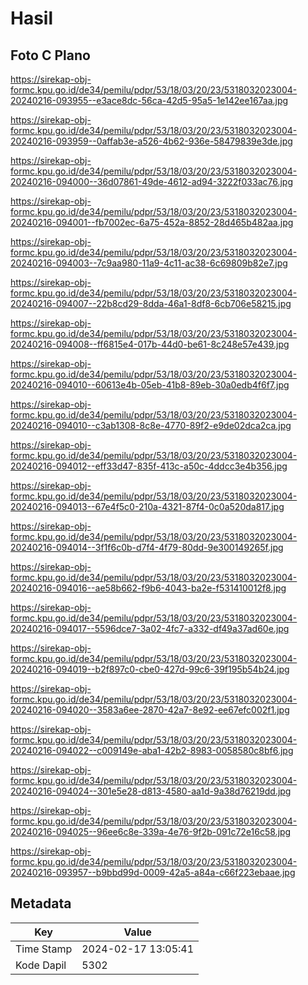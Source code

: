 # Hasil

## Foto C Plano

https://sirekap-obj-formc.kpu.go.id/de34/pemilu/pdpr/53/18/03/20/23/5318032023004-20240216-093955--e3ace8dc-56ca-42d5-95a5-1e142ee167aa.jpg

https://sirekap-obj-formc.kpu.go.id/de34/pemilu/pdpr/53/18/03/20/23/5318032023004-20240216-093959--0affab3e-a526-4b62-936e-58479839e3de.jpg

https://sirekap-obj-formc.kpu.go.id/de34/pemilu/pdpr/53/18/03/20/23/5318032023004-20240216-094000--36d07861-49de-4612-ad94-3222f033ac76.jpg

https://sirekap-obj-formc.kpu.go.id/de34/pemilu/pdpr/53/18/03/20/23/5318032023004-20240216-094001--fb7002ec-6a75-452a-8852-28d465b482aa.jpg

https://sirekap-obj-formc.kpu.go.id/de34/pemilu/pdpr/53/18/03/20/23/5318032023004-20240216-094003--7c9aa980-11a9-4c11-ac38-6c69809b82e7.jpg

https://sirekap-obj-formc.kpu.go.id/de34/pemilu/pdpr/53/18/03/20/23/5318032023004-20240216-094007--22b8cd29-8dda-46a1-8df8-6cb706e58215.jpg

https://sirekap-obj-formc.kpu.go.id/de34/pemilu/pdpr/53/18/03/20/23/5318032023004-20240216-094008--ff6815e4-017b-44d0-be61-8c248e57e439.jpg

https://sirekap-obj-formc.kpu.go.id/de34/pemilu/pdpr/53/18/03/20/23/5318032023004-20240216-094010--60613e4b-05eb-41b8-89eb-30a0edb4f6f7.jpg

https://sirekap-obj-formc.kpu.go.id/de34/pemilu/pdpr/53/18/03/20/23/5318032023004-20240216-094010--c3ab1308-8c8e-4770-89f2-e9de02dca2ca.jpg

https://sirekap-obj-formc.kpu.go.id/de34/pemilu/pdpr/53/18/03/20/23/5318032023004-20240216-094012--eff33d47-835f-413c-a50c-4ddcc3e4b356.jpg

https://sirekap-obj-formc.kpu.go.id/de34/pemilu/pdpr/53/18/03/20/23/5318032023004-20240216-094013--67e4f5c0-210a-4321-87f4-0c0a520da817.jpg

https://sirekap-obj-formc.kpu.go.id/de34/pemilu/pdpr/53/18/03/20/23/5318032023004-20240216-094014--3f1f6c0b-d7f4-4f79-80dd-9e300149265f.jpg

https://sirekap-obj-formc.kpu.go.id/de34/pemilu/pdpr/53/18/03/20/23/5318032023004-20240216-094016--ae58b662-f9b6-4043-ba2e-f531410012f8.jpg

https://sirekap-obj-formc.kpu.go.id/de34/pemilu/pdpr/53/18/03/20/23/5318032023004-20240216-094017--5596dce7-3a02-4fc7-a332-df49a37ad60e.jpg

https://sirekap-obj-formc.kpu.go.id/de34/pemilu/pdpr/53/18/03/20/23/5318032023004-20240216-094019--b2f897c0-cbe0-427d-99c6-39f195b54b24.jpg

https://sirekap-obj-formc.kpu.go.id/de34/pemilu/pdpr/53/18/03/20/23/5318032023004-20240216-094020--3583a6ee-2870-42a7-8e92-ee67efc002f1.jpg

https://sirekap-obj-formc.kpu.go.id/de34/pemilu/pdpr/53/18/03/20/23/5318032023004-20240216-094022--c009149e-aba1-42b2-8983-0058580c8bf6.jpg

https://sirekap-obj-formc.kpu.go.id/de34/pemilu/pdpr/53/18/03/20/23/5318032023004-20240216-094024--301e5e28-d813-4580-aa1d-9a38d76219dd.jpg

https://sirekap-obj-formc.kpu.go.id/de34/pemilu/pdpr/53/18/03/20/23/5318032023004-20240216-094025--96ee6c8e-339a-4e76-9f2b-091c72e16c58.jpg

https://sirekap-obj-formc.kpu.go.id/de34/pemilu/pdpr/53/18/03/20/23/5318032023004-20240216-093957--b9bbd99d-0009-42a5-a84a-c66f223ebaae.jpg


## Metadata

| Key        | Value               |
| ---------- | ------------------- |
| Time Stamp | 2024-02-17 13:05:41 |
| Kode Dapil | 5302                |




